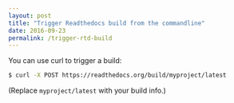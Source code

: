 ```yaml
---
layout: post
title: "Trigger Readthedocs build from the commandline"
date: 2016-09-23
permalink: /trigger-rtd-build
---
```

You can use curl to trigger a build:

```sh
$ curl -X POST https://readthedocs.org/build/myproject/latest
```

(Replace `myproject/latest` with your build info.)
